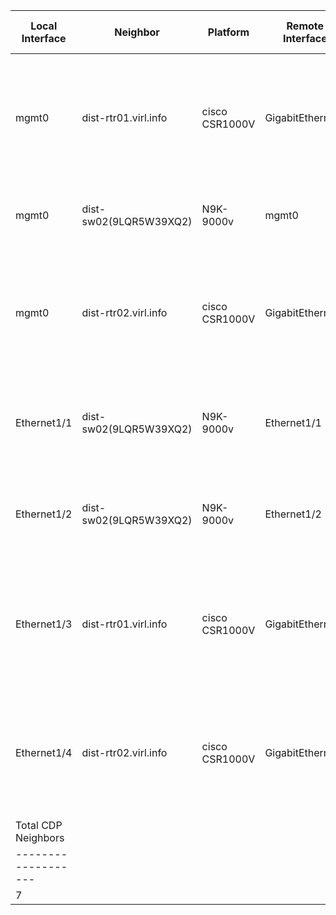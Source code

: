 

| Local Interface | Neighbor | Platform | Remote Interface | Remote Interface Address | Neighbor Management Address | Neighbor Capabilities | Duplex Mode | Hold Time | Native VLAN | Software Version | System Name | VTP Domain | Physical Location | Advertisement Version |
| --------------- | -------- | -------- | ---------------- | ------------------------ | --------------------------- | --------------------- | ----------- | --------- | ----------- | ---------------- | ----------- | ---------- | ----------------- | --------------------- |
| mgmt0 | dist-rtr01.virl.info | cisco CSR1000V | GigabitEthernet1 | 10.10.20.175  | 10.10.20.175  | Router IGMP Filtering | full | 167 |  | Cisco IOS Software [Amsterdam], Virtual XE Software (X86_64_LINUX_IOSD-UNIVERSALK9-M), Version 17.3.2, RELEASE SOFTWARE (fc3) Technical Support: http://www.cisco.com/techsupport Copyright (c) 1986-2020 by Cisco Systems, Inc. Compiled Sat 31-Oct-20 13:16 by mcpre |  |  |  | 2 |
| mgmt0 | dist-sw02(9LQR5W39XQ2) | N9K-9000v | mgmt0 | 10.10.20.178  | 10.10.20.178  | Router Switch Supports-STP-Dispute | full | 146 |  | Cisco Nexus Operating System (NX-OS) Software, Version 9.2(4) | dist-sw02 |  |  | 2 |
| mgmt0 | dist-rtr02.virl.info | cisco CSR1000V | GigabitEthernet1 | 10.10.20.176  | 10.10.20.176  | Router IGMP Filtering | full | 137 |  | Cisco IOS Software [Amsterdam], Virtual XE Software (X86_64_LINUX_IOSD-UNIVERSALK9-M), Version 17.3.2, RELEASE SOFTWARE (fc3) Technical Support: http://www.cisco.com/techsupport Copyright (c) 1986-2020 by Cisco Systems, Inc. Compiled Sat 31-Oct-20 13:16 by mcpre |  |  |  | 2 |
| Ethernet1/1 | dist-sw02(9LQR5W39XQ2) | N9K-9000v | Ethernet1/1 | 172.16.101.3  | 10.10.20.178  | Router Switch IGMP Filtering Supports-STP-Dispute | full | 140 | 1 | Cisco Nexus Operating System (NX-OS) Software, Version 9.2(4) | dist-sw02 |  |  | 2 |
| Ethernet1/2 | dist-sw02(9LQR5W39XQ2) | N9K-9000v | Ethernet1/2 | 172.16.101.3  | 10.10.20.178  | Router Switch IGMP Filtering Supports-STP-Dispute | full | 140 | 1 | Cisco Nexus Operating System (NX-OS) Software, Version 9.2(4) | dist-sw02 |  |  | 2 |
| Ethernet1/3 | dist-rtr01.virl.info | cisco CSR1000V | GigabitEthernet4 | 172.16.252.2  | 172.16.252.2  | Router IGMP Filtering | full | 149 |  | Cisco IOS Software [Amsterdam], Virtual XE Software (X86_64_LINUX_IOSD-UNIVERSALK9-M), Version 17.3.2, RELEASE SOFTWARE (fc3) Technical Support: http://www.cisco.com/techsupport Copyright (c) 1986-2020 by Cisco Systems, Inc. Compiled Sat 31-Oct-20 13:16 by mcpre |  |  |  | 2 |
| Ethernet1/4 | dist-rtr02.virl.info | cisco CSR1000V | GigabitEthernet4 | 172.16.252.6  | 172.16.252.6  | Router IGMP Filtering | full | 135 |  | Cisco IOS Software [Amsterdam], Virtual XE Software (X86_64_LINUX_IOSD-UNIVERSALK9-M), Version 17.3.2, RELEASE SOFTWARE (fc3) Technical Support: http://www.cisco.com/techsupport Copyright (c) 1986-2020 by Cisco Systems, Inc. Compiled Sat 31-Oct-20 13:16 by mcpre |  |  |  | 2 |
| Total CDP Neighbors |
| ------------------- |
| 7 |